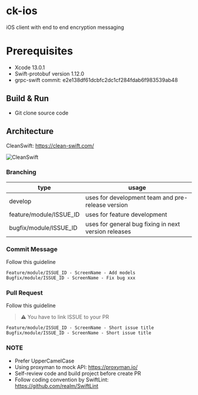 # ck-ios
iOS client with end to end encryption messaging

# Prerequisites
* Xcode 13.0.1
* Swift-protobuf version 1.12.0
* grpc-swift commit: e2e138df61dcbfc2dc1cf284fdab6f983539ab48

## Build & Run
* Git clone source code

## Architecture
CleanSwift: https://clean-swift.com/

![CleanSwift](https://user-images.githubusercontent.com/23242146/135713020-eeb40f03-fd05-4fd0-b77f-0d2639f6ef9b.png)

### Branching
|type|usage|
|--|--|
|develop|uses for development team and pre-release version|
|feature/module/ISSUE_ID|uses for feature development|
|bugfix/module/ISSUE_ID|uses for general bug fixing in next version releases|

### Commit Message
Follow this guideline

```
Feature/module/ISSUE_ID - ScreenName - Add models
Bugfix/module/ISSUE_ID - ScreenName - Fix bug xxx
```

### Pull Request
Follow this guideline
> :warning: You have to link ISSUE to your PR
```
Feature/module/ISSUE_ID - ScreenName - Short issue title
Bugfix/module/ISSUE_ID - ScreenName - Short issue title
```

### NOTE
- Prefer UpperCamelCase
- Using proxyman to mock API: https://proxyman.io/
- Self-review code and build project before create PR
- Follow coding convention by SwiftLint: https://github.com/realm/SwiftLint 
